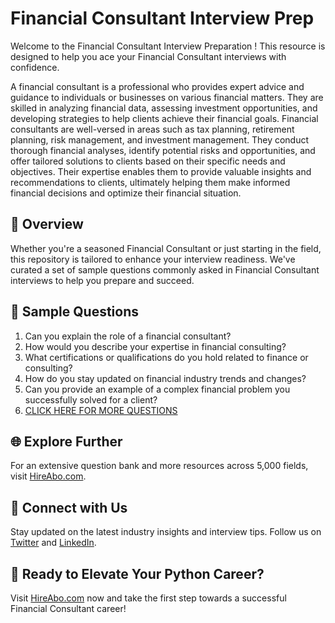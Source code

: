 # Financial Consultant Interview Prep

Welcome to the Financial Consultant Interview Preparation ! This resource is designed to help you ace your Financial Consultant interviews with confidence.

A financial consultant is a professional who provides expert advice and guidance to individuals or businesses on various financial matters. They are skilled in analyzing financial data, assessing investment opportunities, and developing strategies to help clients achieve their financial goals. Financial consultants are well-versed in areas such as tax planning, retirement planning, risk management, and investment management. They conduct thorough financial analyses, identify potential risks and opportunities, and offer tailored solutions to clients based on their specific needs and objectives. Their expertise enables them to provide valuable insights and recommendations to clients, ultimately helping them make informed financial decisions and optimize their financial situation.

## 🚀 Overview

Whether you're a seasoned Financial Consultant or just starting in the field, this repository is tailored to enhance your interview readiness. We've curated a set of sample questions commonly asked in Financial Consultant interviews to help you prepare and succeed.

## 📝 Sample Questions

1. Can you explain the role of a financial consultant?
2. How would you describe your expertise in financial consulting?
3. What certifications or qualifications do you hold related to finance or consulting?
4. How do you stay updated on financial industry trends and changes?
5. Can you provide an example of a complex financial problem you successfully solved for a client?
6. [CLICK HERE FOR MORE QUESTIONS](https://hireabo.com/job/1_2_32/Financial%20Consultant)

## 🌐 Explore Further

For an extensive question bank and more resources across 5,000 fields, visit [HireAbo.com](https://www.hireabo.com).

## 📱 Connect with Us

Stay updated on the latest industry insights and interview tips. Follow us on [Twitter](https://twitter.com/hireabo) and [LinkedIn](https://www.linkedin.com/in/hire-abo-3609972a8/).

## 🚀 Ready to Elevate Your Python Career?

Visit [HireAbo.com](https://www.hireabo.com) now and take the first step towards a successful Financial Consultant career!